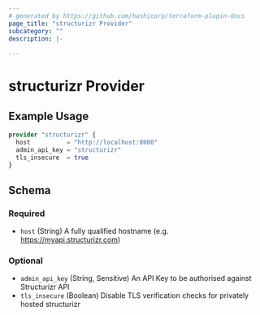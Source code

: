 ```yaml
---
# generated by https://github.com/hashicorp/terraform-plugin-docs
page_title: "structurizr Provider"
subcategory: ""
description: |-
  
---
```


# structurizr Provider



## Example Usage

```terraform
provider "structurizr" {
  host          = "http://localhost:8080"
  admin_api_key = "structurizr"
  tls_insecure  = true
}
```

<!-- schema generated by tfplugindocs -->
## Schema

### Required

- `host` (String) A fully qualified hostname (e.g. https://myapi.structurizr.com)

### Optional

- `admin_api_key` (String, Sensitive) An API Key to be authorised against Structurizr API
- `tls_insecure` (Boolean) Disable TLS verification checks for privately hosted structurizr
